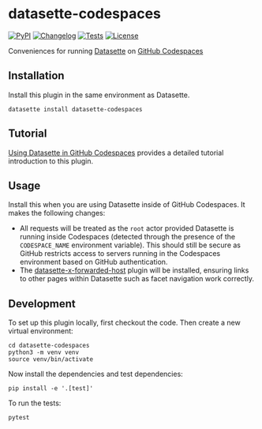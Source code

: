 # datasette-codespaces

[![PyPI](https://img.shields.io/pypi/v/datasette-codespaces.svg)](https://pypi.org/project/datasette-codespaces/)
[![Changelog](https://img.shields.io/github/v/release/simonw/datasette-codespaces?include_prereleases&label=changelog)](https://github.com/simonw/datasette-codespaces/releases)
[![Tests](https://github.com/simonw/datasette-codespaces/workflows/Test/badge.svg)](https://github.com/simonw/datasette-codespaces/actions?query=workflow%3ATest)
[![License](https://img.shields.io/badge/license-Apache%202.0-blue.svg)](https://github.com/simonw/datasette-codespaces/blob/main/LICENSE)

 Conveniences for running [Datasette](https://datasette.io/) on [GitHub Codespaces](https://github.com/features/codespaces)

## Installation

Install this plugin in the same environment as Datasette.

    datasette install datasette-codespaces

## Tutorial

[Using Datasette in GitHub Codespaces](https://datasette.io/tutorials/codespaces) provides a detailed tutorial introduction to this plugin.

## Usage

Install this when you are using Datasette inside of GitHub Codespaces. It makes the following changes:

- All requests will be treated as the `root` actor provided Datasette is running inside Codespaces (detected through the presence of the `CODESPACE_NAME` environment variable). This should still be secure as GitHub restricts access to servers running in the Codespaces environment based on GitHub authentication.
- The [datasette-x-forwarded-host](https://datasette.io/plugins/datasette-x-forwarded-host) plugin will be installed, ensuring links to other pages within Datasette such as facet navigation work correctly.

## Development

To set up this plugin locally, first checkout the code. Then create a new virtual environment:

    cd datasette-codespaces
    python3 -m venv venv
    source venv/bin/activate

Now install the dependencies and test dependencies:

    pip install -e '.[test]'

To run the tests:

    pytest

